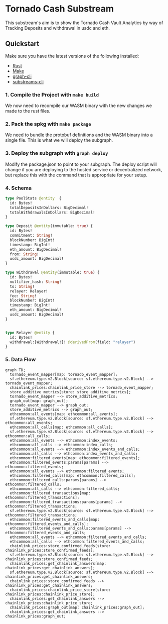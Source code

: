 # Tornado Cash Substream
This substream's  aim is to show the Tornado Cash Vault Analytics by way of Tracking Deposits and withdrawal in usdc and eth. 

## Quickstart

Make sure you have the latest versions of the following installed:

- [Rust](https://rustup.rs/)
- [Make](https://formulae.brew.sh/formula/make)
- [graph-cli](https://thegraph.com/docs/en/cookbook/quick-start/#2-install-the-graph-cli)
- [substreams-cli](https://substreams.streamingfast.io/getting-started/installing-the-cli)



### 1. Compile the Project with `make build`

We now need to recompile our WASM binary with the new changes we made to the rust files.

### 2. Pack the spkg with `make package`

We need to bundle the protobuf definitions and the WASM binary into a single file. This is what we will deploy the subgraph.

### 3. Deploy the subgraph with `graph deploy`

Modify the package.json to point to your subgraph.
The deploy script will change if you are deploying to the hosted service or decentralized network, but replace this with the command that is appropriate for your setup.

### 4. Schema

```graphql
type PoolStats @entity  {
  id: Bytes!
  totalDepositsInDollars: BigDecimal!
  totalWithdrawalsInDollars: BigDecimal!
}

type Deposit @entity(immutable: true) {
  id: Bytes! 
  commitment: String!
  blockNumber: BigInt!
  timestamp: BigInt!
  eth_amount: BigDecimal!
  from: String!
  usdc_amount: BigDecimal!
}

type Withdrawal @entity(immutable: true) {
  id: Bytes! 
  nullifier_hash: String!
  to: String!
  relayer: Relayer!
  fee: String!
  blockNumber: BigInt!
  timestamp: BigInt!
  eth_amount: BigDecimal!
  usdc_amount: BigDecimal!
}


type Relayer @entity { 
  id: Bytes!
  withdrawal:[Withdrawal!]! @derivedFrom(field: "relayer")
}


```

### 5. Data Flow

```mermaid
graph TD;
  tornado_event_mapper[map: tornado_event_mapper];
  sf.ethereum.type.v2.Block[source: sf.ethereum.type.v2.Block] --> tornado_event_mapper;
  chainlink_prices:chainlink_price_store --> tornado_event_mapper;
  store_additive_metrics[store: store_additive_metrics];
  tornado_event_mapper --> store_additive_metrics;
  graph_out[map: graph_out];
  tornado_event_mapper --> graph_out;
  store_additive_metrics --> graph_out;
  ethcommon:all_events[map: ethcommon:all_events];
  sf.ethereum.type.v2.Block[source: sf.ethereum.type.v2.Block] --> ethcommon:all_events;
  ethcommon:all_calls[map: ethcommon:all_calls];
  sf.ethereum.type.v2.Block[source: sf.ethereum.type.v2.Block] --> ethcommon:all_calls;
  ethcommon:all_events --> ethcommon:index_events;
  ethcommon:all_calls --> ethcommon:index_calls;
  ethcommon:all_events --> ethcommon:index_events_and_calls;
  ethcommon:all_calls --> ethcommon:index_events_and_calls;
  ethcommon:filtered_events[map: ethcommon:filtered_events];
  ethcommon:filtered_events:params[params] --> ethcommon:filtered_events;
  ethcommon:all_events --> ethcommon:filtered_events;
  ethcommon:filtered_calls[map: ethcommon:filtered_calls];
  ethcommon:filtered_calls:params[params] --> ethcommon:filtered_calls;
  ethcommon:all_calls --> ethcommon:filtered_calls;
  ethcommon:filtered_transactions[map: ethcommon:filtered_transactions];
  ethcommon:filtered_transactions:params[params] --> ethcommon:filtered_transactions;
  sf.ethereum.type.v2.Block[source: sf.ethereum.type.v2.Block] --> ethcommon:filtered_transactions;
  ethcommon:filtered_events_and_calls[map: ethcommon:filtered_events_and_calls];
  ethcommon:filtered_events_and_calls:params[params] --> ethcommon:filtered_events_and_calls;
  ethcommon:all_events --> ethcommon:filtered_events_and_calls;
  ethcommon:all_calls --> ethcommon:filtered_events_and_calls;
  chainlink_prices:store_confirmed_feeds[store: chainlink_prices:store_confirmed_feeds];
  sf.ethereum.type.v2.Block[source: sf.ethereum.type.v2.Block] --> chainlink_prices:store_confirmed_feeds;
  chainlink_prices:get_chainlink_answers[map: chainlink_prices:get_chainlink_answers];
  sf.ethereum.type.v2.Block[source: sf.ethereum.type.v2.Block] --> chainlink_prices:get_chainlink_answers;
  chainlink_prices:store_confirmed_feeds --> chainlink_prices:get_chainlink_answers;
  chainlink_prices:chainlink_price_store[store: chainlink_prices:chainlink_price_store];
  chainlink_prices:get_chainlink_answers --> chainlink_prices:chainlink_price_store;
  chainlink_prices:graph_out[map: chainlink_prices:graph_out];
  chainlink_prices:get_chainlink_answers --> chainlink_prices:graph_out;


```
